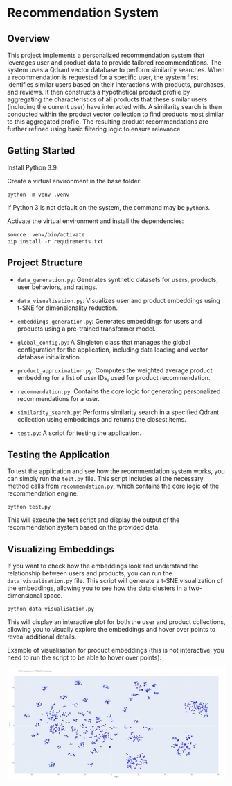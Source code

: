 # Recommendation System

## Overview

This project implements a personalized recommendation system that leverages user and product data to provide tailored recommendations. The system uses a Qdrant vector database to perform similarity searches. When a recommendation is requested for a specific user, the system first identifies similar users based on their interactions with products, purchases, and reviews. It then constructs a hypothetical product profile by aggregating the characteristics of all products that these similar users (including the current user) have interacted with. A similarity search is then conducted within the product vector collection to find products most similar to this aggregated profile. The resulting product recommendations are further refined using basic filtering logic to ensure relevance.

## Getting Started

Install Python 3.9.

Create a virtual environment in the base folder:

```
python -m venv .venv
```
If Python 3 is not default on the system, the command may be `python3`.

Activate the virtual environment and install the dependencies:
```
source .venv/bin/activate
pip install -r requirements.txt
```

## Project Structure

- `data_generation.py`: Generates synthetic datasets for users, products, user behaviors, and ratings.

- `data_visualisation.py`: Visualizes user and product embeddings using t-SNE for dimensionality reduction.

- `embeddings_generation.py`: Generates embeddings for users and products using a pre-trained transformer model.

- `global_config.py`: A Singleton class that manages the global configuration for the application, including data loading and vector database initialization.

- `product_approximation.py`: Computes the weighted average product embedding for a list of user IDs, used for product recommendation.

- `recommendation.py`: Contains the core logic for generating personalized recommendations for a user.

- `similarity_search.py`: Performs similarity search in a specified Qdrant collection using embeddings and returns the closest items.

- `test.py`: A script for testing the application.

## Testing the Application

To test the application and see how the recommendation system works, you can simply run the `test.py` file. This script includes all the necessary method calls from `recommendation.py`, which contains the core logic of the recommendation engine.

```
python test.py
```

This will execute the test script and display the output of the recommendation system based on the provided data.

## Visualizing Embeddings

If you want to check how the embeddings look and understand the relationship between users and products, you can run the `data_visualisation.py` file. This script will generate a t-SNE visualization of the embeddings, allowing you to see how the data clusters in a two-dimensional space.

```
python data_visualisation.py
```

This will display an interactive plot for both the user and product collections, allowing you to visually explore the embeddings and hover over points to reveal additional details.

Example of visualisation for product embeddings (this is not interactive, you need to run the script to be able to hover over points):

![alt text](images/product_emb.png)